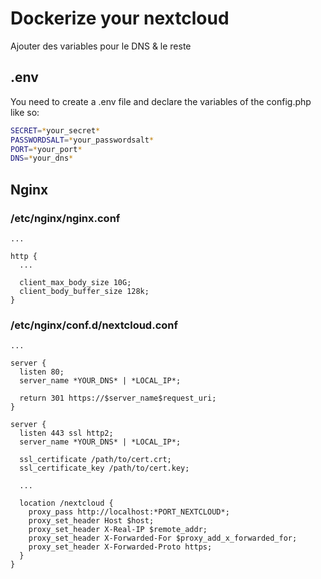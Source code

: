 # Dockerize your nextcloud

Ajouter des variables pour le DNS & le reste

## .env

You need to create a .env file and declare the variables of the config.php like so:

```bash
SECRET=*your_secret*
PASSWORDSALT=*your_passwordsalt*
PORT=*your_port*
DNS=*your_dns*
```

## Nginx

### /etc/nginx/nginx.conf

```nginx
...

http {
  ...

  client_max_body_size 10G;
  client_body_buffer_size 128k;
}
```

### /etc/nginx/conf.d/nextcloud.conf

```nginx
...

server {
  listen 80;
  server_name *YOUR_DNS* | *LOCAL_IP*;

  return 301 https://$server_name$request_uri;
}

server {
  listen 443 ssl http2;
  server_name *YOUR_DNS* | *LOCAL_IP*;

  ssl_certificate /path/to/cert.crt;
  ssl_certificate_key /path/to/cert.key;

  ...

  location /nextcloud {
    proxy_pass http://localhost:*PORT_NEXTCLOUD*;
    proxy_set_header Host $host;
    proxy_set_header X-Real-IP $remote_addr;
    proxy_set_header X-Forwarded-For $proxy_add_x_forwarded_for;
    proxy_set_header X-Forwarded-Proto https;
  }
}
```
